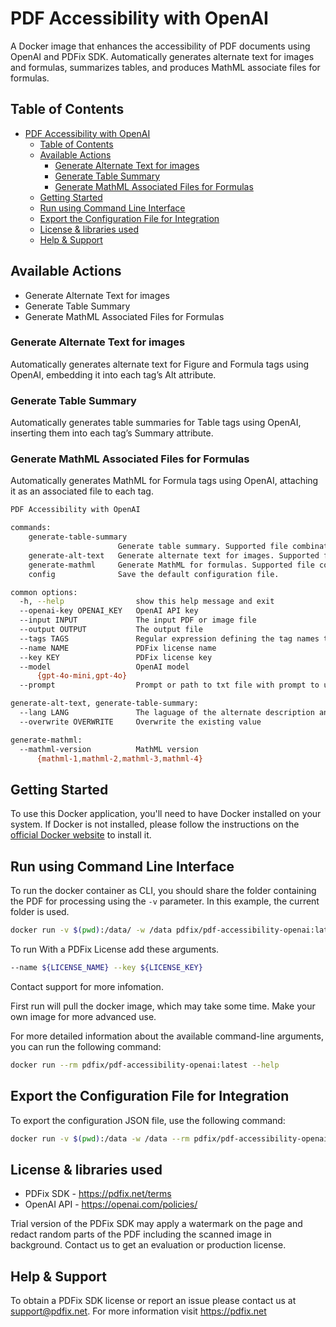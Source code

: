 # PDF Accessibility with OpenAI

A Docker image that enhances the accessibility of PDF documents using OpenAI and PDFix SDK. Automatically generates alternate text for images and formulas, summarizes tables, and produces MathML associate files for formulas.

## Table of Contents

- [PDF Accessibility with OpenAI](#pdf-accessibility-with-openai)
  - [Table of Contents](#table-of-contents)
  - [Available Actions](#available-actions)
    - [Generate Alternate Text for images](#generate-alternate-text-for-images)
    - [Generate Table Summary](#generate-table-summary)
    - [Generate MathML Associated Files for Formulas](#generate-mathml-associated-files-for-formulas)
  - [Getting Started](#getting-started)
  - [Run using Command Line Interface](#run-using-command-line-interface)
  - [Export the Configuration File for Integration](#export-the-configuration-file-for-integration)
  - [License \& libraries used](#license--libraries-used)
  - [Help \& Support](#help--support)
  
## Available Actions

- Generate Alternate Text for images
- Generate Table Summary
- Generate MathML Associated Files for Formulas

### Generate Alternate Text for images

Automatically generates alternate text for Figure and Formula tags using OpenAI, embedding it into each tag’s Alt attribute.

### Generate Table Summary

Automatically generates table summaries for Table tags using OpenAI, inserting them into each tag’s Summary attribute.

### Generate MathML Associated Files for Formulas

Automatically generates MathML for Formula tags using OpenAI, attaching it as an associated file to each tag.

```bash
PDF Accessibility with OpenAI

commands:
    generate-table-summary
                        Generate table summary. Supported file combinations: PDF -> PDF, Image -> TXT. Supported images: .jpg .jpeg .png .bmp.
    generate-alt-text   Generate alternate text for images. Supported file combinations: PDF -> PDF, Image or XML -> TXT. Supported images: .jpg .jpeg .png .bmp.
    generate-mathml     Generate MathML for formulas. Supported file combinations: PDF -> PDF, Image -> TXT. Supported images: .jpg .jpeg .png .bmp.
    config              Save the default configuration file.

common options:
  -h, --help                show this help message and exit
  --openai-key OPENAI_KEY   OpenAI API key
  --input INPUT             The input PDF or image file
  --output OUTPUT           The output file
  --tags TAGS               Regular expression defining the tag names to process
  --name NAME               PDFix license name
  --key KEY                 PDFix license key
  --model                   OpenAI model
      {gpt-4o-mini,gpt-4o}
  --prompt                  Prompt or path to txt file with prompt to use for OpenAI

generate-alt-text, generate-table-summary:
  --lang LANG               The laguage of the alternate description and table summary
  --overwrite OVERWRITE     Overwrite the existing value

generate-mathml:
  --mathml-version          MathML version
      {mathml-1,mathml-2,mathml-3,mathml-4}
```

## Getting Started

To use this Docker application, you'll need to have Docker installed on your system. If Docker is not installed, please follow the instructions on the [official Docker website](https://docs.docker.com/get-docker/) to install it.

## Run using Command Line Interface

To run the docker container as CLI, you should share the folder containing the PDF for processing using the `-v` parameter. In this example, the current folder is used.

```bash
docker run -v $(pwd):/data/ -w /data pdfix/pdf-accessibility-openai:latest generate-alt-text --input document.pdf --output out.pdf --tags "Figure|Formula" --openai-key <api_key> --lang English --overwrite true
```

To run With a PDFix License add these arguments.

```bash
--name ${LICENSE_NAME} --key ${LICENSE_KEY}
```

Contact support for more infomation.

First run will pull the docker image, which may take some time. Make your own image for more advanced use.

For more detailed information about the available command-line arguments, you can run the following command:

```bash
docker run --rm pdfix/pdf-accessibility-openai:latest --help
```

## Export the Configuration File for Integration

To export the configuration JSON file, use the following command:

```bash
docker run -v $(pwd):/data -w /data --rm pdfix/pdf-accessibility-openai:latest config --output config.json
```

## License & libraries used

- PDFix SDK - https://pdfix.net/terms
- OpenAI API - https://openai.com/policies/

Trial version of the PDFix SDK may apply a watermark on the page and redact random parts of the PDF including the scanned image in background. Contact us to get an evaluation or production license.

## Help & Support

To obtain a PDFix SDK license or report an issue please contact us at support@pdfix.net.
For more information visit https://pdfix.net
